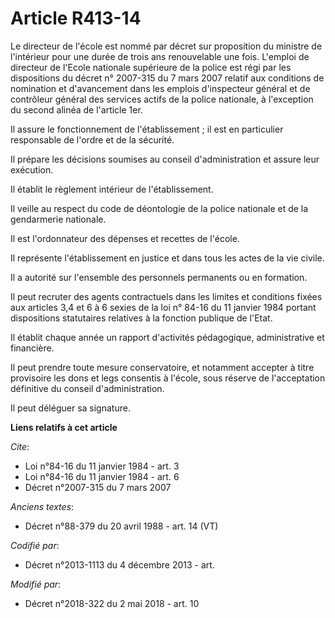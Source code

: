 # Article R413-14

Le directeur de l'école est nommé par décret sur proposition du ministre de l'intérieur pour une durée de trois ans
renouvelable une fois. L'emploi de directeur de l'Ecole nationale supérieure de la police est régi par les dispositions du
décret n° 2007-315 du 7 mars 2007 relatif aux conditions de nomination et d'avancement dans les emplois d'inspecteur général
et de contrôleur général des services actifs de la police nationale, à l'exception du second alinéa de l'article 1er.

Il assure le fonctionnement de l'établissement ; il est en particulier responsable de l'ordre et de la sécurité.

Il prépare les décisions soumises au conseil d'administration et assure leur exécution.

Il établit le règlement intérieur de l'établissement.

Il veille au respect du code de déontologie de la police nationale et de la gendarmerie nationale.

Il est l'ordonnateur des dépenses et recettes de l'école.

Il représente l'établissement en justice et dans tous les actes de la vie civile.

Il a autorité sur l'ensemble des personnels permanents ou en formation.

Il peut recruter des agents contractuels dans les limites et conditions fixées aux articles 3,4 et 6 à 6 sexies de la loi n°
84-16 du 11 janvier 1984 portant dispositions statutaires relatives à la fonction publique de l'Etat.

Il établit chaque année un rapport d'activités pédagogique, administrative et financière.

Il peut prendre toute mesure conservatoire, et notamment accepter à titre provisoire les dons et legs consentis à l'école,
sous réserve de l'acceptation définitive du conseil d'administration.

Il peut déléguer sa signature.

**Liens relatifs à cet article**

_Cite_:

  - Loi n°84-16 du 11 janvier 1984 - art. 3
  - Loi n°84-16 du 11 janvier 1984 - art. 6
  - Décret n°2007-315 du 7 mars 2007

_Anciens textes_:

  - Décret n°88-379 du 20 avril 1988 - art. 14 (VT)

_Codifié par_:

  - Décret n°2013-1113 du 4 décembre 2013 - art.

_Modifié par_:

  - Décret n°2018-322 du 2 mai 2018 - art. 10
